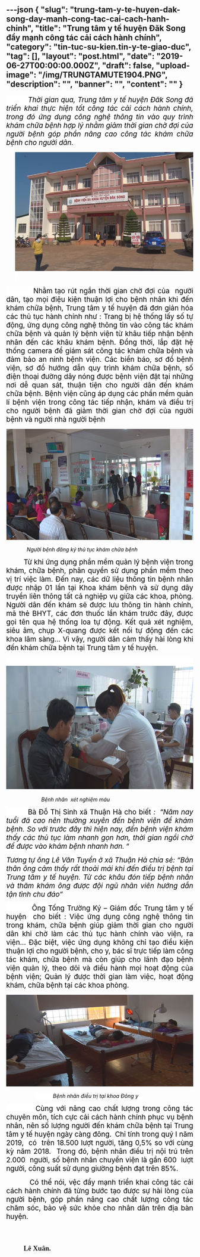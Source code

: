 ---json
{
    "slug": "trung-tam-y-te-huyen-dak-song-day-manh-cong-tac-cai-cach-hanh-chinh",
    "title": "Trung tâm y tế huyện Đăk Song đẩy mạnh công tác cải cách hành chính",
    "category": "tin-tuc-su-kien.tin-y-te-giao-duc",
    "tag": [],
    "layout": "post.html",
    "date": "2019-06-27T00:00:00.000Z",
    "draft": false,
    "upload-image": "/img/TRUNGTAMUTE1904.PNG",
    "description": "",
    "banner": "",
    "__content__": ""
}
---
<p style="text-align:justify"><em><span style="font-size:14.0pt"><span style="background-color:white"><span style="color:black">&nbsp; &nbsp; &nbsp; &nbsp; &nbsp; Thời gian qua, Trung t&acirc;m y tế huyện Đăk Song đ&atilde; triển khai thực hiện tốt c&ocirc;ng t&aacute;c cải c&aacute;ch h&agrave;nh ch&iacute;nh, </span></span></span></em><em><span style="font-size:14.0pt"><span style="background-color:white"><span style="color:black">trong đ&oacute; ứng dụng c&ocirc;ng nghệ th&ocirc;ng tin v&agrave;o </span></span></span></em><em><span style="font-size:14.0pt"><span style="background-color:white"><span style="color:black">quy tr&igrave;nh </span></span></span></em><em><span style="font-size:14.0pt"><span style="background-color:white"><span style="color:black">kh&aacute;m chữa bệnh</span></span></span></em><em><span style="font-size:14.0pt"><span style="background-color:white"><span style="color:black"> hợp l&yacute; nhằm giảm thời gian chờ đợi của người bệnh g&oacute;p phần n&acirc;ng cao c&ocirc;ng t&aacute;c kh&aacute;m chữa bệnh cho người d&acirc;n. </span></span></span></em></p>

<p style="margin-left:18.0pt; text-align:justify"><em><span style="font-size:14.0pt"><span style="background-color:white"><span style="color:black"><img alt="" src="/img/TRUNGTAMUTE1901.PNG" />&nbsp;</span></span></span></em></p>

<p style="text-align:justify"><span style="font-size:14.0pt"><span style="background-color:white"><span style="color:black">&nbsp; &nbsp; &nbsp; &nbsp; &nbsp; Nhằm</span></span></span> <span style="font-size:14.0pt"><span style="background-color:white"><span style="color:black">tạo </span></span></span><span style="font-size:14.0pt"><span style="background-color:white"><span style="color:black">r&uacute;t ngắn thời gian chờ đợi của </span></span></span><span style="font-size:14.0pt"><span style="background-color:white"><span style="color:black">&nbsp;người d&acirc;n</span></span></span><span style="font-size:14.0pt"><span style="background-color:white"><span style="color:black">,</span></span></span><span style="font-size:14.0pt"><span style="background-color:white"><span style="color:black"> tạo mọi điệu kiện thuận lợi </span></span></span><span style="font-size:14.0pt"><span style="background-color:white"><span style="color:black">cho bệnh nh&acirc;n </span></span></span><span style="font-size:14.0pt"><span style="background-color:white"><span style="color:black">khi đến kh&aacute;m </span></span></span><span style="font-size:14.0pt"><span style="background-color:white"><span style="color:black">chữa </span></span></span><span style="font-size:14.0pt"><span style="background-color:white"><span style="color:black">bệnh,</span></span></span><span style="font-size:14.0pt"><span style="background-color:white"><span style="color:black"> Trung t&acirc;m y tế huyện đ&atilde; đơn </span></span></span><span style="font-size:14.0pt"><span style="background-color:white"><span style="color:black">giản h&oacute;a c&aacute;c thủ tục h&agrave;nh ch&iacute;nh </span></span></span><span style="font-size:14.0pt"><span style="background-color:white"><span style="color:black">như : </span></span></span><span style="font-size:14.0pt"><span style="background-color:white"><span style="color:black">Trang bị hệ thống lấy số tự động, ứng dụng c&ocirc;ng nghệ th&ocirc;ng tin v&agrave;o c&ocirc;ng t&aacute;c kh&aacute;m chữa bệnh v&agrave; quản l&yacute; bệnh viện từ kh&acirc;u tiếp nhận bệnh nh&acirc;n đến c&aacute;c kh&acirc;u kh&aacute;m bệnh</span></span></span><span style="font-size:14.0pt"><span style="background-color:white"><span style="color:black">. Đồng thời, </span></span></span><span style="font-size:14.0pt"><span style="background-color:white"><span style="color:black">lắp đặt hệ thống camera để gi&aacute;m s&aacute;t c&ocirc;ng t&aacute;c kh&aacute;m chữa bệnh v&agrave; đảm bảo an ninh bệnh viện. C&aacute;c biển b&aacute;o, sơ đồ bệnh viện, sơ đồ hướng dẫn quy tr&igrave;nh kh&aacute;m chữa bệnh, số điện thoại đường d&acirc;y n&oacute;ng được bệnh viện đặt tại những nơi dễ quan s&aacute;t, thuận tiện cho người d&acirc;n đến kh&aacute;m chữa bệnh. Bệnh viện cũng &aacute;p dụng c&aacute;c phần mềm quản l&iacute; b&ecirc;̣nh vi&ecirc;̣n trong c&ocirc;ng t&aacute;c tiếp nh&acirc;̣n, kh&aacute;m v&agrave; điều trị cho người b&ecirc;̣nh đ&atilde; giảm thời gian chờ đợi của người b&ecirc;̣nh v&agrave; người nh&agrave; người b&ecirc;̣nh</span></span></span></p>

<p style="text-align:justify"><img alt="" src="/img/TRUNGTAMUTE1902.PNG" /></p>

<p style="text-align:justify">&nbsp;&nbsp;&nbsp;&nbsp;&nbsp;&nbsp;&nbsp;&nbsp;&nbsp;&nbsp;&nbsp;&nbsp;&nbsp; <em><span style="background-color:white"><span style="color:black">Người bệnh đăng k&yacute; thủ tục kh&aacute;m chữa bệnh</span></span></em></p>

<p style="text-align:justify">&nbsp; &nbsp; &nbsp; &nbsp; &nbsp; &nbsp;<span style="font-size:14.0pt"><span style="background-color:white"><span style="color:black">Từ khi ứng dụng phần mềm quản l&yacute; bệnh viện trong kh&aacute;m, chữa bệnh, ph&acirc;n quyền sử dụng phần mềm theo vị tr&iacute; việc l&agrave;m. Đến nay, c&aacute;c dữ liệu th&ocirc;ng tin bệnh nh&acirc;n được nhập 01 lần tại Khoa kh&aacute;m bệnh v&agrave; sử dụng d&acirc;y truyền li&ecirc;n th&ocirc;ng tất cả nghiệp vụ giữa c&aacute;c khoa, ph&ograve;ng. Người d&acirc;n đến kh&aacute;m sẽ được lưu th&ocirc;ng tin h&agrave;nh ch&iacute;nh, m&atilde; thẻ BHYT, c&aacute;c đơn thuốc lần kh&aacute;m trước đ&acirc;y, được gọi t&ecirc;n qua hệ thống loa tự động. Kết quả x&eacute;t nghiệm, si&ecirc;u &acirc;m, chụp X-quang được kết nối tự động đến c&aacute;c khoa l&acirc;m s&agrave;ng...</span></span></span><span style="font-size:14.0pt"><span style="background-color:white"><span style="color:black"> V&igrave; vậy</span></span></span><span style="font-size:14.0pt"><span style="background-color:white"><span style="color:black">,</span></span></span><span style="font-size:14.0pt"><span style="background-color:white"><span style="color:black"> người d&acirc;n cảm thấy h&agrave;i l&ograve;ng khi đến kh&aacute;m chữa bệnh tại Trung t&acirc;m y tế huyện. </span></span></span></p>

<p style="text-align:justify"><span style="font-size:14.0pt"><span style="background-color:white"><span style="color:black">&nbsp; &nbsp; &nbsp;<img alt="" src="/img/TRUNGTAMUTE1903.PNG" /></span></span></span></p>

<p style="text-align:justify">&nbsp;&nbsp;&nbsp;&nbsp;&nbsp;&nbsp;&nbsp;&nbsp;&nbsp;&nbsp;&nbsp;&nbsp;&nbsp;&nbsp;&nbsp;&nbsp;&nbsp;&nbsp;&nbsp;&nbsp;&nbsp;&nbsp;&nbsp; <em><span style="background-color:white"><span style="color:black">Bệnh nh&acirc;n &nbsp;x&eacute;t nghiệm m&aacute;u</span></span></em></p>

<p style="text-align:justify"><span style="font-size:14.0pt"><span style="background-color:white"><span style="color:black">&nbsp; &nbsp; &nbsp; &nbsp; &nbsp;B&agrave; </span></span></span><span style="font-size:14.0pt"><span style="background-color:white"><span style="color:black">Đỗ Thị Sinh x&atilde; Thuận H&agrave; </span></span></span><span style="font-size:14.0pt"><span style="background-color:white"><span style="color:black">cho biết <em>: </em></span></span></span><em>&nbsp;</em><em><span style="font-size:14.0pt"><span style="background-color:white"><span style="color:black">&ldquo;</span></span></span></em><em><span style="font-size:14.0pt"><span style="background-color:white"><span style="color:black">Năm nay tuổi đ&atilde; cao n&ecirc;n </span></span></span></em><em><span style="font-size:14.0pt"><span style="background-color:white"><span style="color:black">thường xuy&ecirc;n đến bệnh viện để kh&aacute;m</span></span></span></em><em><span style="font-size:14.0pt"><span style="background-color:white"><span style="color:black"> bệnh</span></span></span></em><em><span style="font-size:14.0pt"><span style="background-color:white"><span style="color:black">. </span></span></span></em><em><span style="font-size:14.0pt"><span style="background-color:white"><span style="color:black">So với trước đ&acirc;y th&igrave; hiện nay</span></span></span></em><em><span style="font-size:14.0pt"><span style="background-color:white"><span style="color:black">,</span></span></span></em><em> </em><em><span style="font-size:14.0pt"><span style="background-color:white"><span style="color:black">đến bệnh viện kh&aacute;m thấy c&aacute;c thủ tục l&agrave;m nhanh gọn hơn, thời gian ngồi chờ để được v&agrave;o kh&aacute;m bệnh nhanh hơn.</span></span></span></em><em> </em><em><span style="font-size:14.0pt"><span style="background-color:white"><span style="color:black">&ldquo;</span></span></span></em></p>

<p style="text-align:justify"><em><span style="font-size:14.0pt"><span style="background-color:white"><span style="color:black">Tương<strong> </strong>tự &ocirc;ng L&ecirc; Văn Tuyển ở x&atilde; Thuận H&agrave; chia sẻ:</span></span></span></em><em><span style="font-size:14.0pt"><span style="background-color:white"><span style="color:black"> &ldquo;</span></span></span></em><em><span style="font-size:14.0pt"><span style="background-color:white"><span style="color:black">Bản th&acirc;n &ocirc;ng cảm thấy rất thoải m&aacute;i khi đến điều trị bệnh tại Trung t&acirc;m y tế huyện. Từ c&aacute;c kh&acirc;u đ&oacute;n tiếp bệnh nh&acirc;n v&agrave; thăm kh&aacute;m &ocirc;ng được đội ngũ nh&acirc;n vi&ecirc;n hướng dẫn tận t&igrave;nh chu đ&aacute;o</span></span></span></em><em><span style="font-size:14.0pt"><span style="background-color:white"><span style="color:black">&rdquo;</span></span></span></em></p>

<p style="text-align:justify"><span style="font-size:14.0pt"><span style="background-color:white"><span style="color:black">&nbsp; &nbsp; &nbsp; &nbsp; &nbsp; &Ocirc;ng Tống Trường K&yacute; &ndash; Gi&aacute;m đốc Trung t&acirc;m y tế huyện </span></span></span><span style="font-size:14.0pt"><span style="background-color:white"><span style="color:black">&nbsp;cho biết : Việc ứng dụng c&ocirc;ng nghệ th&ocirc;ng tin trong kh&aacute;m, chữa bệnh gi&uacute;p giảm thời gian cho người d&acirc;n khi chờ l&agrave;m c&aacute;c thủ tục h&agrave;nh ch&iacute;nh v&agrave;o viện, ra viện... Đặc biệt, việc ứng dụng kh&ocirc;ng chỉ tạo điều kiện thuận lợi cho người bệnh, cho y, b&aacute;c sĩ trực tiếp l&agrave;m c&ocirc;ng t&aacute;c kh&aacute;m, chữa bệnh m&agrave; c&ograve;n gi&uacute;p cho l&atilde;nh đạo bệnh viện quản l&yacute;, theo d&otilde;i v&agrave; điều h&agrave;nh mọi hoạt động của bệnh viện; Quản l&yacute; được thời gian l&agrave;m việc, hoạt động kh&aacute;m, chữa bệnh</span></span></span><span style="font-size:14.0pt"><span style="background-color:white"><span style="color:black"> tại c&aacute;c khoa ph&ograve;ng. </span></span></span></p>

<p style="text-align:justify"><img alt="" src="/img/TRUNGTAMUTE1904.PNG" /></p>

<p style="text-align:justify">&nbsp;&nbsp;&nbsp;&nbsp;&nbsp;&nbsp;&nbsp;&nbsp;&nbsp; &nbsp;&nbsp;&nbsp;&nbsp;&nbsp;&nbsp;&nbsp;&nbsp;&nbsp; <span style="background-color:white"><span style="color:black">&nbsp;&nbsp;&nbsp;&nbsp;&nbsp;&nbsp;&nbsp;&nbsp;&nbsp;&nbsp;&nbsp; <em>Bệnh nh&acirc;n điều trị tại khoa Đ&ocirc;ng y &nbsp;&nbsp; </em></span></span></p>

<p style="text-align:justify"><span style="font-size:14.0pt"><span style="background-color:white"><span style="color:black">&nbsp; &nbsp; &nbsp; &nbsp; &nbsp;C&ugrave;ng với</span></span></span><span style="font-size:14.0pt"><span style="color:black"> n&acirc;ng cao chất lượng trong c&ocirc;ng t&aacute;c chuy&ecirc;n m&ocirc;n, t&iacute;ch cực cải c&aacute;ch h&agrave;nh ch&iacute;nh phục vụ bệnh nh&acirc;n, n&ecirc;n</span></span><span style="font-size:14.0pt"><span style="color:black"> số lượng người đến kh&aacute;m chữa bệnh tại Trung t&acirc;m y tế huyện ng&agrave;y c&agrave;ng đ&ocirc;ng. </span></span>&nbsp;<span style="font-size:14.0pt"><span style="color:black">Chỉ t&iacute;nh </span></span><span style="font-size:14.0pt"><span style="color:black">trong qu&yacute; I năm 2019,&nbsp; </span></span><span style="font-size:14.0pt"><span style="color:black">c&oacute; </span></span><span style="font-size:14.0pt"><span style="background-color:white"><span style="color:black">&nbsp;tr&ecirc;n 18.500 lượt người, </span></span></span><span style="font-size:14.0pt"><span style="background-color:white"><span style="color:black">tăng 0,5% so với c&ugrave;ng kỳ năm 2018. </span></span></span><span style="font-size:14.0pt"><span style="background-color:white"><span style="color:black">&nbsp;Trong đ&oacute;, bệnh nh&acirc;n điều trị nội tr&uacute; tr&ecirc;n 2.000&nbsp; người, số bệnh nh&acirc;n chuyển viện l&agrave; gần 600&nbsp; lượt người, c&ocirc;ng suất sử dụng giường bệnh đạt tr&ecirc;n 85%. </span></span></span></p>

<p style="text-align:justify"><span style="font-size:14.0pt"><span style="color:black">&nbsp; &nbsp; &nbsp; &nbsp; &nbsp;C&oacute; thể n&oacute;i, v</span></span><span style="font-size:14.0pt"><span style="color:black">ệc đẩy mạnh triển khai c&ocirc;ng t&aacute;c cải c&aacute;ch h&agrave;nh ch&iacute;nh đ&atilde; từng bước tạo được sự h&agrave;i l&ograve;ng của người bệnh, g&oacute;p phần n&acirc;ng cao chất lượng c&ocirc;ng t&aacute;c chăm s&oacute;c, bảo vệ sức khỏe cho nh&acirc;n d&acirc;n tr&ecirc;n địa b&agrave;n</span></span><span style="font-size:14.0pt"><span style="color:black"> huyện</span></span><span style="font-size:14.0pt"><span style="color:black">.</span></span></p>

<p>&nbsp;</p>

<p>&nbsp;&nbsp;&nbsp;&nbsp;&nbsp;&nbsp;&nbsp;&nbsp;&nbsp;&nbsp;&nbsp;&nbsp;&nbsp;&nbsp;&nbsp;&nbsp;&nbsp;&nbsp;&nbsp;&nbsp;&nbsp;&nbsp;&nbsp;&nbsp;&nbsp;&nbsp;&nbsp;&nbsp;&nbsp;&nbsp;&nbsp;&nbsp;&nbsp;&nbsp;&nbsp;&nbsp;&nbsp;&nbsp;&nbsp;&nbsp;&nbsp;&nbsp;&nbsp;&nbsp;&nbsp;&nbsp;&nbsp;&nbsp;&nbsp;&nbsp;&nbsp;&nbsp;&nbsp;&nbsp;&nbsp;&nbsp;&nbsp;&nbsp;&nbsp;&nbsp;&nbsp;&nbsp;&nbsp;&nbsp;&nbsp;&nbsp;&nbsp;&nbsp;&nbsp;&nbsp;&nbsp;&nbsp;&nbsp;&nbsp;&nbsp;&nbsp;&nbsp;&nbsp;&nbsp;&nbsp;&nbsp;&nbsp;&nbsp; &nbsp;&nbsp;&nbsp;&nbsp;&nbsp;&nbsp;&nbsp;&nbsp;&nbsp;&nbsp;&nbsp;&nbsp;&nbsp;&nbsp;&nbsp;&nbsp;&nbsp;&nbsp;&nbsp;&nbsp;&nbsp;&nbsp;&nbsp; &nbsp;&nbsp;&nbsp;&nbsp;&nbsp;&nbsp;&nbsp;&nbsp;&nbsp;&nbsp;&nbsp; <span style="font-size:14.0pt"><span style="font-family:&quot;Times New Roman&quot;,&quot;serif&quot;">&nbsp;&nbsp;&nbsp;&nbsp;&nbsp;&nbsp;&nbsp;&nbsp;&nbsp; <strong>L&ecirc; Xu&acirc;n.</strong></span></span></p>
